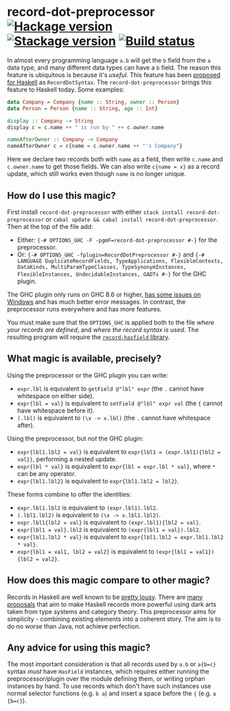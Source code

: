 # record-dot-preprocessor [![Hackage version](https://img.shields.io/hackage/v/record-dot-preprocessor.svg?label=Hackage)](https://hackage.haskell.org/package/record-dot-preprocessor) [![Stackage version](https://www.stackage.org/package/record-dot-preprocessor/badge/nightly?label=Stackage)](https://www.stackage.org/package/record-dot-preprocessor) [![Build status](https://img.shields.io/github/workflow/status/ndmitchell/record-dot-preprocessor/ci.svg)](https://github.com/ndmitchell/record-dot-preprocessor/actions)

In almost every programming language `a.b` will get the `b` field from the `a` data type, and many different data types can have a `b` field. The reason this feature is ubiquitous is because it's _useful_. This feature has been [proposed for Haskell](https://github.com/ghc-proposals/ghc-proposals/pull/282) as `RecordDotSyntax`. The `record-dot-preprocessor` brings this feature to Haskell today. Some examples:

```haskell
data Company = Company {name :: String, owner :: Person}
data Person = Person {name :: String, age :: Int}

display :: Company -> String
display c = c.name ++ " is run by " ++ c.owner.name

nameAfterOwner :: Company -> Company
nameAfterOwner c = c{name = c.owner.name ++ "'s Company"}
```

Here we declare two records both with `name` as a field, then write `c.name` and `c.owner.name` to get those fields. We can also write `c{name = x}` as a record update, which still works even though `name` is no longer unique.

## How do I use this magic?

First install `record-dot-preprocessor` with either `stack install record-dot-preprocessor` or `cabal update && cabal install record-dot-preprocessor`. Then at the top of the file add:

* Either: `{-# OPTIONS_GHC -F -pgmF=record-dot-preprocessor #-}` for the preprocessor.
* Or: `{-# OPTIONS_GHC -fplugin=RecordDotPreprocessor #-}` and `{-# LANGUAGE DuplicateRecordFields, TypeApplications, FlexibleContexts, DataKinds, MultiParamTypeClasses, TypeSynonymInstances, FlexibleInstances, UndecidableInstances, GADTs #-}` for the GHC plugin.

The GHC plugin only runs on GHC 8.6 or higher, [has some issues on Windows](https://gitlab.haskell.org/ghc/ghc/issues/16405) and has much better error messages. In contrast, the preprocessor runs everywhere and has more features.

You must make sure that the `OPTIONS_GHC` is applied both to the file _where your records are defined_, and _where the record syntax is used_. The resulting program will require the [`record-hasfield` library](https://hackage.haskell.org/package/record-hasfield).

## What magic is available, precisely?

Using the preprocessor or the GHC plugin you can write:

* `expr.lbl` is equivalent to `getField @"lbl" expr` (the `.` cannot have whitespace on either side).
* `expr{lbl = val}` is equivalent to `setField @"lbl" expr val` (the `{` cannot have whitespace before it).
* `(.lbl)` is equivalent to `(\x -> x.lbl)` (the `.` cannot have whitespace after).

Using the preprocessor, but _not_ the GHC plugin:

* `expr{lbl1.lbl2 = val}` is equivalent to `expr{lbl1 = (expr.lbl1){lbl2 = val}}`, performing a nested update.
* `expr{lbl * val}` is equivalent to `expr{lbl = expr.lbl * val}`, where `*` can be any operator.
* `expr{lbl1.lbl2}` is equivalent to `expr{lbl1.lbl2 = lbl2}`.

These forms combine to offer the identities:

* `expr.lbl1.lbl2` is equivalent to `(expr.lbl1).lbl2`.
* `(.lbl1.lbl2)` is equivalent to `(\x -> x.lbl1.lbl2)`.
* `expr.lbl1{lbl2 = val}` is equivalent to `(expr.lbl1){lbl2 = val}`.
* `expr{lbl1 = val}.lbl2` is equivalent to `(expr{lbl1 = val}).lbl2`.
* `expr{lbl1.lbl2 * val}` is equivalent to `expr{lbl1.lbl2 = expr.lbl1.lbl2 * val}`.
* `expr{lbl1 = val1, lbl2 = val2}` is equivalent to `(expr{lbl1 = val1}){lbl2 = val2}`.

## How does this magic compare to other magic?

Records in Haskell are well known to be [pretty lousy](https://www.yesodweb.com/blog/2011/09/limitations-of-haskell). There are [many proposals](https://wiki.haskell.org/Extensible_record) that aim to make Haskell records more powerful using dark arts taken from type systems and category theory. This preprocessor aims for simplicity - combining existing elements into a coherent story. The aim is to do no worse than Java, not achieve perfection.

## Any advice for using this magic?

The most important consideration is that all records used by `a.b` or `a{b=c}` syntax _must_ have `HasField` instances, which requires either running the preprocessor/plugin over the module defining them, or writing orphan instances by hand. To use records which don't have such instances use normal selector functions (e.g. `b a`) and insert a space before the `{` (e.g. `a {b=c}`).
